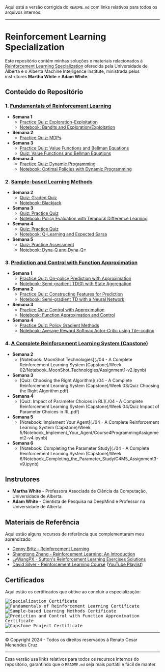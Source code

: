 Aqui está a versão corrigida do `README.md` com links relativos para todos os arquivos internos:

---

# Reinforcement Learning Specialization

Este repositório contém minhas soluções e materiais relacionados à [Reinforcement Learning Specialization](https://www.coursera.org/specializations/reinforcement-learning) oferecida pela Universidade de Alberta e o Alberta Machine Intelligence Institute, ministrada pelos instrutores **Martha White** e **Adam White**.

## Conteúdo do Repositório

### 1. [Fundamentals of Reinforcement Learning](https://www.coursera.org/learn/fundamentals-of-reinforcement-learning)
- **Semana 1**
  - [Practice Quiz: Exploration-Exploitation](https://github.com/renatomenendes/Reinforcement-Learning-Specialization/blob/main/01%20-%20Fundamentals%20of%20Reinforcement%20Learning/Week%201/Practice%20Quiz%20Exploration-Exploitation.png)
  - [Notebook: Bandits and Exploration/Exploitation](https://github.com/renatomenendes/Reinforcement-Learning-Specialization/blob/main/01%20-%20Fundamentals%20of%20Reinforcement%20Learning/Week%201/Notebook_Bandits_and_Exploration_Exploitation/C1M1-Assignment1-v8.ipynb)
- **Semana 2**
  - [Practice Quiz: MDPs](https://github.com/renatomenendes/Reinforcement-Learning-Specialization/blob/main/01%20-%20Fundamentals%20of%20Reinforcement%20Learning/Week%202/Practice%20Quiz%20MDPs.png)
- **Semana 3**
  - [Practice Quiz: Value Functions and Bellman Equations](https://github.com/renatomenendes/Reinforcement-Learning-Specialization/blob/main/01%20-%20Fundamentals%20of%20Reinforcement%20Learning/Week%203/Practice%20Quiz%20Value%20Functions%20and%20Bellman%20Equations.png)
  - [Quiz: Value Functions and Bellman Equations](https://github.com/renatomenendes/Reinforcement-Learning-Specialization/blob/main/01%20-%20Fundamentals%20of%20Reinforcement%20Learning/Week%203/Quiz%20Value%20Functions%20and%20Bellman%20Equations.png)
- **Semana 4**
  - [Practice Quiz: Dynamic Programming](https://github.com/renatomenendes/Reinforcement-Learning-Specialization/blob/main/01%20-%20Fundamentals%20of%20Reinforcement%20Learning/Week%204/Practice%20Quiz%20Dynamic%20Programming.png)
  - [Notebook: Optimal Policies with Dynamic Programming](https://github.com/renatomenendes/Reinforcement-Learning-Specialization/blob/main/01%20-%20Fundamentals%20of%20Reinforcement%20Learning/Week%204/Notebook_Optimal_Policies_with_Dynamic_Programming/C1M4_Assignment2-v2.ipynb)

### 2. [Sample-based Learning Methods](https://www.coursera.org/learn/sample-based-learning-methods)
- **Semana 2**
  - [Quiz: Graded Quiz](https://github.com/renatomenendes/Reinforcement-Learning-Specialization/blob/main/02%20-%20Sample-based%20Learning%20Methods/Week%202/Quiz%20Graded%20Quiz.png)
  - [Notebook: Blackjack](https://github.com/renatomenendes/Reinforcement-Learning-Specialization/blob/main/02%20-%20Sample-based%20Learning%20Methods/Week%202/Notebook_Blackjack/Blackjack.ipynb)
- **Semana 3**
  - [Quiz: Practice Quiz](https://github.com/renatomenendes/Reinforcement-Learning-Specialization/blob/main/02%20-%20Sample-based%20Learning%20Methods/Week%203/Quiz%20Practice%20Quiz.png)
  - [Notebook: Policy Evaluation with Temporal Difference Learning](https://github.com/renatomenendes/Reinforcement-Learning-Specialization/blob/main/02%20-%20Sample-based%20Learning%20Methods/Week%203/Notebook_Policy_Evaluation_with_Temporal_Difference_Learning/C2M2-Assignment-v4.ipynb)
- **Semana 4**
  - [Quiz: Practice Quiz](https://github.com/renatomenendes/Reinforcement-Learning-Specialization/blob/main/02%20-%20Sample-based%20Learning%20Methods/Week%204/Quiz%20Practice%20Quiz.png)
  - [Notebook: Q-Learning and Expected Sarsa](https://github.com/renatomenendes/Reinforcement-Learning-Specialization/blob/main/02%20-%20Sample-based%20Learning%20Methods/Week%204/Notebook_Q_Learning_and_Expected_Sarsa/C2M3_Assignment2_v6.ipynb)
- **Semana 5**
  - [Quiz: Practice Assessment](https://github.com/renatomenendes/Reinforcement-Learning-Specialization/blob/main/02%20-%20Sample-based%20Learning%20Methods/Week%205/Quiz%20Practice%20Assessment.png)
  - [Notebook: Dyna-Q and Dyna-Q+](https://github.com/renatomenendes/Reinforcement-Learning-Specialization/blob/main/02%20-%20Sample-based%20Learning%20Methods/Week%205/Notebook_Dyna_Q_and_Dyna_Q_plus/Planning_Assignment-v2.ipynb)

### 3. [Prediction and Control with Function Approximation](https://www.coursera.org/learn/prediction-control-function-approximation)
- **Semana 1**
  - [Practice Quiz: On-policy Prediction with Approximation](https://github.com/renatomenendes/Reinforcement-Learning-Specialization/blob/main/03%20-%20Prediction%20and%20Control%20with%20Function%20Approximation/Week%201/Practice%20Quiz%20On-policy%20Prediction%20with%20Approximation.png)
  - [Notebook: Semi-gradient TD(0) with State Aggregation](https://github.com/renatomenendes/Reinforcement-Learning-Specialization/blob/main/03%20-%20Prediction%20and%20Control%20with%20Function%20Approximation/Week%201/Notebook_Semi_gradient_TD_with_State_Aggregation/C3M1_Assignment1-v8.ipynb)
- **Semana 2**
  - [Practice Quiz: Constructing Features for Prediction](https://github.com/renatomenendes/Reinforcement-Learning-Specialization/blob/main/03%20-%20Prediction%20and%20Control%20with%20Function%20Approximation/Week%202/Practice%20Quiz%20Constructing%20Features%20for%20Prediction.png)
  - [Notebook: Semi-gradient TD with a Neural Network](https://github.com/renatomenendes/Reinforcement-Learning-Specialization/blob/main/03%20-%20Prediction%20and%20Control%20with%20Function%20Approximation/Week%202/Notebook_Semi_gradient_TD_with_a_Neural_Network/C3M2_Assignment2-v7.ipynb)
- **Semana 3**
  - [Practice Quiz: Control with Approximation](https://github.com/renatomenendes/Reinforcement-Learning-Specialization/blob/main/03%20-%20Prediction%20and%20Control%20with%20Function%20Approximation/Week%203/Practice%20Quiz%20Control%20with%20Approximation.png)
  - [Notebook: Function Approximation and Control](https://github.com/renatomenendes/Reinforcement-Learning-Specialization/blob/main/03%20-%20Prediction%20and%20Control%20with%20Function%20Approximation/Week%203/Notebook_Function_Approximation_and_Control/Assignment3-v3.ipynb)
- **Semana 4**
  - [Practice Quiz: Policy Gradient Methods](#)
  - [Notebook: Average Reward Softmax Actor-Critic using Tile-coding](https://github.com/renatomenendes/Reinforcement-Learning-Specialization/blob/main/03%20-%20Prediction%20and%20Control%20with%20Function%20Approximation/Week%204/Notebook_Average_Reward_Softmax_Actor_Critic_using_Tile_coding/C3M4_Assignment4-v8.ipynb)

### 4. [A Complete Reinforcement Learning System (Capstone)](https://www.coursera.org/learn/complete-reinforcement-learning-system)
- **Semana 2**
  - [Notebook: MoonShot Technologies](./04 - A Complete Reinforcement Learning System (Capstone)/Week 02/Notebook_MoonShot_Technologies/Assignment1-v2.ipynb)
- **Semana 3**
  - [Quiz: Choosing the Right Algorithm](./04 - A Complete Reinforcement Learning System (Capstone)/Week 03/Quiz Choosing the Right Algorithm.pdf)
- **Semana 4**
  - [Quiz: Impact of Parameter Choices in RL](./04 - A Complete Reinforcement Learning System (Capstone)/Week 04/Quiz Impact of Parameter Choices in RL.pdf)
- **Semana 5**
  - [Notebook: Implement Your Agent](./04 - A Complete Reinforcement Learning System (Capstone)/Week 5/Notebook_Implement_Your_Agent/Course4ProgrammingAssignment2-v4.ipynb)
- **Semana 6**
  - [Notebook: Completing the Parameter Study](./04 - A Complete Reinforcement Learning System (Capstone)/Week 6/Notebook_Completing_the_Parameter_Study/C4M5_Assignment3-v9.ipynb)

## Instrutores
- **Martha White** - Professora Associada de Ciência da Computação, Universidade de Alberta.
- **Adam White** - Cientista de Pesquisa na DeepMind e Professor na Universidade de Alberta.

## Materiais de Referência
Aqui estão alguns recursos de referência que complementaram meu aprendizado:
- [Denny Britz - Reinforcement Learning](https://github.com/dennybritz/reinforcement-learning)
- [Shangtong Zhang - Reinforcement Learning: An Introduction](https://github.com/ShangtongZhang/reinforcement-learning-an-introduction)
- [LyWangPX - Sutton's Reinforcement Learning Exercises Solutions](https://github.com/LyWangPX/Reinforcement-Learning-2nd-Edition-by-Sutton-Exercise-Solutions)
- [David Silver - Reinforcement Learning Course](http://www0.cs.ucl.ac.uk/staff/d.silver/web/Teaching.html) ([YouTube Playlist](https://www.youtube.com/playlist?list=PLqYmG7hTraZDM-OYHWgPebj2MfCFzFObQ))

## Certificados

Aqui estão os certificados que obtive ao concluir a especialização:



<kbd><img src="./Certificate/Certificate.jpg" alt="Specialization Certificate" /></kbd>
<kbd><img src="https://github.com/renatomenendes/Reinforcement-Learning-Specialization/blob/main/01%20-%20Fundamentals%20of%20Reinforcement%20Learning/Certificate/Certificate.jpg" alt="Fundamentals of Reinforcement Learning Certificate" /></kbd>
<kbd><img src="https://github.com/renatomenendes/Reinforcement-Learning-Specialization/blob/main/02%20-%20Sample-based%20Learning%20Methods/Certificate/Certificate.jpg" alt="Sample-based Learning Methods Certificate" /></kbd>
<kbd><img src="https://github.com/renatomenendes/Reinforcement-Learning-Specialization/blob/main/03%20-%20Prediction%20and%20Control%20with%20Function%20Approximation/Certificate/Certificate.jpg" alt="Prediction and Control with Function Approximation Certificate" /></kbd>
<kbd><img src="./04 - A Complete Reinforcement Learning System (Capstone)/Certificate/Certificate.jpg" alt="Capstone Project Certificate" /></kbd>

---

© Copyright 2024 - Todos os direitos reservados à Renato Cesar Menendes Cruz.

---

Essa versão usa links relativos para todos os recursos internos do repositório, garantindo que o `README.md` seja mais portátil e fácil de manter.
